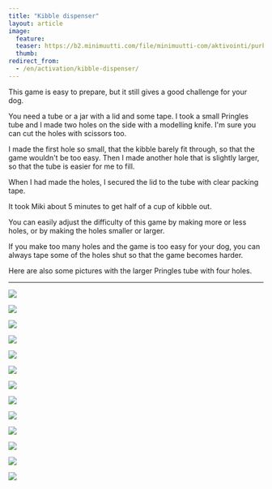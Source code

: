 ```yaml
---
title: "Kibble dispenser"
layout: article
image:
  feature:
  teaser: https://b2.minimuutti.com/file/minimuutti-com/aktivointi/purkin-pyoritys/DSC55886%20-%20Copy-245px.jpg
  thumb:
redirect_from:
  - /en/activation/kibble-dispenser/
---
```


This game is easy to prepare, but it still gives a good challenge for your dog.

You need a tube or a jar with a lid and some tape. I took a small Pringles tube and I made two holes on the side with a modelling knife. I'm sure you can cut the holes with scissors too.

I made the first hole so small, that the kibble barely fit through, so that the game wouldn't be too easy. Then I made another hole that is slightly larger, so that the tube is easier for me to fill.

When I had made the holes, I secured the lid to the tube with clear packing tape.

It took Miki about 5 minutes to get half of a cup of kibble out.

You can easily adjust the difficulty of this game by making more or less holes, or by making the holes smaller or larger.

If you make too many holes and the game is too easy for your dog, you can always tape some of the holes shut so that the game becomes harder.

Here are also some pictures with the larger Pringles tube with four holes.

---

![](https://b2.minimuutti.com/file/minimuutti-com/aktivointi/purkin-pyoritys/DSC55878-800px.jpg)

![](https://b2.minimuutti.com/file/minimuutti-com/aktivointi/purkin-pyoritys/DSC55886%20-%20Copy-800px.jpg)

![](https://b2.minimuutti.com/file/minimuutti-com/aktivointi/purkin-pyoritys/DSC55887-800px.jpg)

![](https://b2.minimuutti.com/file/minimuutti-com/aktivointi/purkin-pyoritys/DSC55948-800px.jpg)

![](https://b2.minimuutti.com/file/minimuutti-com/aktivointi/purkin-pyoritys/DSC55950-800px.jpg)

![](https://b2.minimuutti.com/file/minimuutti-com/aktivointi/purkin-pyoritys/DSC55953-800px.jpg)

![](https://b2.minimuutti.com/file/minimuutti-com/aktivointi/purkin-pyoritys/DSC55875-800px.jpg)

![](https://b2.minimuutti.com/file/minimuutti-com/aktivointi/purkin-pyoritys/DSC57567_-800px.jpg)

![](https://b2.minimuutti.com/file/minimuutti-com/aktivointi/purkin-pyoritys/DSC57603-800px.jpg)

![](https://b2.minimuutti.com/file/minimuutti-com/aktivointi/purkin-pyoritys/DSC57612-800px.jpg)

![](https://b2.minimuutti.com/file/minimuutti-com/aktivointi/purkin-pyoritys/DS03785-800px.jpg)

![](https://b2.minimuutti.com/file/minimuutti-com/aktivointi/purkin-pyoritys/DS03809-800px.jpg)

![](https://b2.minimuutti.com/file/minimuutti-com/aktivointi/purkin-pyoritys/DS03811-800px.jpg)
